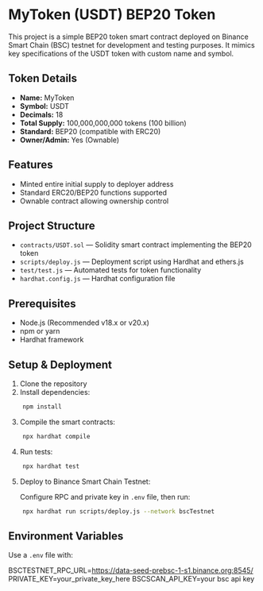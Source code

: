 # MyToken (USDT) BEP20 Token

This project is a simple BEP20 token smart contract deployed on Binance Smart Chain (BSC) testnet for development and testing purposes. It mimics key specifications of the USDT token with custom name and symbol.

## Token Details

- **Name:** MyToken  
- **Symbol:** USDT  
- **Decimals:** 18  
- **Total Supply:** 100,000,000,000 tokens (100 billion)  
- **Standard:** BEP20 (compatible with ERC20)  
- **Owner/Admin:** Yes (Ownable)  

## Features

- Minted entire initial supply to deployer address
- Standard ERC20/BEP20 functions supported
- Ownable contract allowing ownership control

## Project Structure

- `contracts/USDT.sol` — Solidity smart contract implementing the BEP20 token
- `scripts/deploy.js` — Deployment script using Hardhat and ethers.js
- `test/test.js` — Automated tests for token functionality
- `hardhat.config.js` — Hardhat configuration file

## Prerequisites

- Node.js (Recommended v18.x or v20.x)
- npm or yarn
- Hardhat framework

## Setup & Deployment

1. Clone the repository
2. Install dependencies:

```bash 
    npm install
```

3. Compile the smart contracts:

```bash 
    npx hardhat compile
```

4. Run tests:

```bash 
    npx hardhat test
```

5. Deploy to Binance Smart Chain Testnet:  

    Configure RPC and private key in `.env` file, then run:

```bash 
    npx hardhat run scripts/deploy.js --network bscTestnet
```


## Environment Variables

Use a `.env` file with:

BSCTESTNET_RPC_URL=https://data-seed-prebsc-1-s1.binance.org:8545/
PRIVATE_KEY=your_private_key_here
BSCSCAN_API_KEY=your bsc api key
